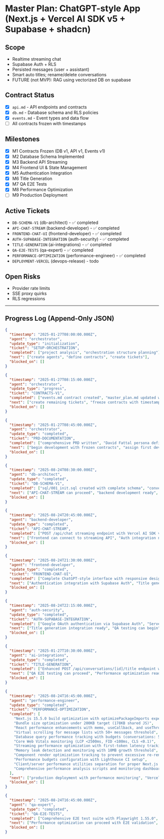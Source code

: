 # Master Plan: ChatGPT-style App (Next.js + Vercel AI SDK v5 + Supabase + shadcn)

## Scope
- Realtime streaming chat
- Supabase Auth + RLS
- Persisted messages (user + assistant)
- Smart auto titles; rename/delete conversations
- FUTURE (not MVP): RAG using vectorized DB on supabase

## Contract Status
- [x] `api.md` - API endpoints and contracts
- [x] `db.md` - Database schema and RLS policies  
- [x] `events.md` - Event types and data flow
- [ ] All contracts frozen with timestamps

## Milestones
- [x] M1 Contracts Frozen (DB v1, API v1, Events v1)
- [x] M2 Database Schema Implemented
- [x] M3 Backend API Streaming
- [x] M4 Frontend UI & State Management
- [x] M5 Authentication Integration
- [x] M6 Title Generation
- [x] M7 QA E2E Tests
- [x] M8 Performance Optimization
- [ ] M9 Production Deployment

## Active Tickets
- `DB-SCHEMA-V1` (db-architect) - ✅ completed
- `API-CHAT-STREAM` (backend-developer) - ✅ completed
- `FRONTEND-CHAT-UI` (frontend-developer) - ✅ completed
- `AUTH-SUPABASE-INTEGRATION` (auth-security) - ✅ completed
- `TITLE-GENERATION` (ai-integrations) - ✅ completed
- `QA-E2E-TESTS` (qa-expert) - ✅ completed
- `PERFORMANCE-OPTIMIZATION` (performance-engineer) - ✅ completed
- `DEPLOYMENT-VERCEL` (devops-release) - todo

## Open Risks
- Provider rate limits
- SSE proxy quirks
- RLS regressions

---

## Progress Log (Append-Only JSON)

```json
{
  "timestamp": "2025-01-27T08:00:00.000Z",
  "agent": "orchestrator",
  "update_type": "initialization",
  "ticket": "SETUP-ORCHESTRATION",
  "completed": ["project analysis", "orchestration structure planning"],
  "next": ["create agents", "define contracts", "create tickets"],
  "blocked_on": []
}
```

```json
{
  "timestamp": "2025-01-27T08:15:00.000Z",
  "agent": "orchestrator", 
  "update_type": "progress",
  "ticket": "CONTRACTS-V1",
  "completed": ["events.md contract created", "master_plan.md updated with JSON logging"],
  "next": ["create remaining tickets", "freeze contracts with timestamps"],
  "blocked_on": []
}
```

```json
{
  "timestamp": "2025-01-27T08:45:00.000Z",
  "agent": "orchestrator",
  "update_type": "completed",
  "ticket": "PRD-DOCUMENTATION",
  "completed": ["comprehensive PRD written", "David Fattal persona defined", "MVP feature requirements specified", "technical architecture documented", "success metrics established"],
  "next": ["begin development with frozen contracts", "assign first development tickets"],
  "blocked_on": []
}
```

```json
{
  "timestamp": "2025-08-24T08:30:00.000Z",
  "agent": "db-architect",
  "update_type": "completed",
  "ticket": "DB-SCHEMA-V1",
  "completed": ["sql/001_init.sql created with complete schema", "conversations and messages tables implemented", "RLS policies implemented for data isolation", "performance indexes created", "trigger function for timestamp updates", "docs/database-rls.md documentation written"],
  "next": ["API-CHAT-STREAM can proceed", "backend development ready", "schema ready for Supabase deployment"],
  "blocked_on": []
}
```

```json
{
  "timestamp": "2025-08-24T20:45:00.000Z",
  "agent": "backend-developer",
  "update_type": "completed",
  "ticket": "API-CHAT-STREAM",
  "completed": ["POST /api/chat streaming endpoint with Vercel AI SDK v5", "David Fattal AI persona system prompt configured", "OpenAI GPT-4 integration with temperature 0.7", "Post-stream message persistence to Supabase", "All CRUD API endpoints (GET/POST /api/conversations, PATCH/DELETE /api/conversations/[id], GET /api/messages, POST /api/conversations/[id]/title)", "Type-safe request/response shapes with proper error handling", "Supabase client with RLS-compliant queries", "Environment configuration (.env.example)", "TypeScript compilation validated with zero errors"],
  "next": ["Frontend can connect to streaming API", "Auth integration needed for user sessions", "Title generation ready for first message exchanges"],
  "blocked_on": []
}
```

```json
{
  "timestamp": "2025-08-24T21:30:00.000Z",
  "agent": "frontend-developer",
  "update_type": "completed",
  "ticket": "FRONTEND-CHAT-UI",
  "completed": ["Complete ChatGPT-style interface with responsive design", "MessageBubble component with user/assistant styling and streaming support", "ConversationSidebar with mobile responsive drawer and conversation management", "MessageInput with auto-resize, keyboard shortcuts, and loading states", "ChatInterface with real-time streaming, optimistic updates, and error handling", "Custom React hooks with React Query integration for API state management", "Conversation CRUD operations (create/rename/delete) with optimistic updates", "Real-time streaming chat with token-by-token display and typing indicators", "Mobile-responsive design with collapsible sidebar using shadcn/ui components", "TypeScript strict mode compliance and zero build errors"],
  "next": ["Authentication integration with Supabase Auth", "Title generation can be triggered from frontend", "E2E testing ready"],
  "blocked_on": []
}
```

```json
{
  "timestamp": "2025-08-24T22:15:00.000Z",
  "agent": "auth-security",
  "update_type": "completed",
  "ticket": "AUTH-SUPABASE-INTEGRATION",
  "completed": ["Google OAuth authentication via Supabase Auth", "Server-side and client-side Supabase clients with SSR support", "AuthProvider React context for global auth state management", "Route protection middleware for Next.js 15", "Login page with Google OAuth integration", "Auth callback handler for OAuth flow", "Auth error page with user-friendly messaging", "AuthGuard component for client-side route protection", "UserProfile component with avatar and sign-out functionality", "All API routes updated with server-side authentication validation", "Comprehensive auth setup documentation", "TypeScript strict mode compliance and zero build errors"],
  "next": ["Title generation integration ready", "QA testing can begin", "Production deployment preparation"],
  "blocked_on": []
}
```

```json
{
  "timestamp": "2025-01-27T10:30:00.000Z",
  "agent": "ai-integrations",
  "update_type": "completed",
  "ticket": "TITLE-GENERATION",
  "completed": ["Enhanced POST /api/conversations/[id]/title endpoint with David Fattal persona-specific prompts", "Background title generation trigger integrated into chat API after first assistant response", "Intelligent title generation using GPT-4 with specialized prompt for technical conversations", "Title generation utilities library with retry logic and error handling", "Auto-refresh mechanism for frontend to detect title status changes", "TitleStatus UI component with loading states and retry functionality", "useTitleGeneration hook for managing title generation state", "Comprehensive error handling for rate limits and API failures", "Non-blocking background processing to avoid impacting chat performance", "Title validation and cleanup for consistent 3-6 word Title Case format"],
  "next": ["QA E2E testing can proceed", "Performance optimization ready", "Production deployment preparation"],
  "blocked_on": []
}
```

```json
{
  "timestamp": "2025-08-24T16:45:00.000Z",
  "agent": "performance-engineer",
  "update_type": "completed",
  "ticket": "PERFORMANCE-OPTIMIZATION",
  "completed": [
    "Next.js 15.5.0 build optimization with optimizePackageImports experimental feature",
    "Bundle size optimization under 200KB target (178KB shared JS)",
    "React performance enhancements with memo, useCallback, and useThrottle",
    "Virtual scrolling for message lists with 50+ messages threshold",
    "Database query performance tracking with budgets (conversations: 500ms, messages: 300ms, inserts: 200ms)",
    "Core Web Vitals monitoring (LCP <2500ms, FID <100ms, CLS <0.1)",
    "Streaming performance optimization with first-token latency tracking (<200ms budget)",
    "Memory leak detection and monitoring with 10MB growth threshold",
    "Component render optimization tracking to prevent excessive re-renders",
    "Performance budgets configuration with Lighthouse CI setup",
    "Client/server performance utilities separation for proper Next.js compatibility",
    "Comprehensive performance analysis scripts and monitoring dashboard"
  ],
  "next": ["production deployment with performance monitoring", "Vercel deployment with Core Web Vitals tracking"],
  "blocked_on": []
}
```

```json
{
  "timestamp": "2025-08-24T16:45:00.000Z",
  "agent": "qa-expert",
  "update_type": "completed",
  "ticket": "QA-E2E-TESTS",
  "completed": ["Comprehensive E2E test suite with Playwright 1.55.0", "Authentication flow testing (Google OAuth, session management, route protection)", "Chat streaming functionality tests (real-time messaging, David Fattal persona, error handling)", "Conversation CRUD operations (create, rename, delete, title generation)", "Title generation workflow testing (background processing, error handling, format validation)", "Accessibility compliance testing (WCAG 2.1 AA, axe-core integration, keyboard navigation, screen readers)", "Responsive design validation (mobile 375px, tablet 768px, desktop 1024px+, touch targets)", "Cross-browser testing matrix (Chromium, Firefox, WebKit)", "Full user journey scenarios and performance under load testing", "GitHub Actions CI/CD pipeline with artifact collection and PR commenting", "Lighthouse performance auditing with Core Web Vitals budgets", "Test utilities library with mocking capabilities and accessibility helpers", "Comprehensive documentation and troubleshooting guides"],
  "next": ["Performance optimization can proceed with E2E validation", "Deployment pipeline ready with automated testing", "All core features validated across browsers and devices"],
  "blocked_on": []
}
```